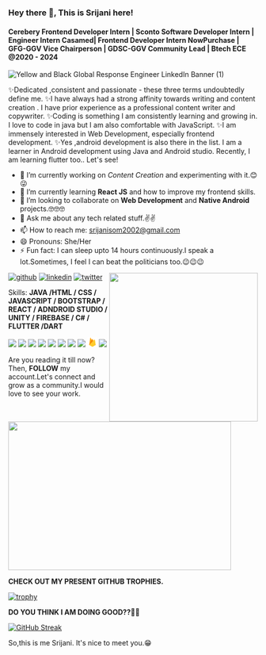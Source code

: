 ### Hey there 👋, This is Srijani here! 

#### Cerebery Frontend Developer Intern | Sconto Software Developer Intern | Engineer Intern Casamed| Frontend Developer Intern NowPurchase | GFG-GGV Vice Chairperson | GDSC-GGV Community Lead | Btech ECE @2020 - 2024

![Yellow and Black Global Response Engineer LinkedIn Banner (1)](https://user-images.githubusercontent.com/81528176/169655432-16085991-3cb4-4652-882f-374c1d94b99a.png)

<p align="left"> ✨Dedicated ,consistent and passionate - these three terms undoubtedly define me. ✨I have always had a strong affinity towards writing and content creation . I have prior experience as a professional content writer and copywriter. ✨Coding is something I am consistently learning and growing in. I love to code in java but I am also comfortable with JavaScript. ✨I am immensely interested in Web Development, especially frontend development. ✨Yes ,android development is also there in the list. I am a learner in Android development using Java and Android studio. Recently, I am learning flutter too.. Let's see! </p>




<div>
 <p align="left">
  
- 🔭 I’m currently working on *Content Creation* and experimenting with it.😊😜 
- 🌱 I’m currently learning **React JS** and how to improve my frontend skills. 
- 👯 I’m looking to collaborate on **Web Development** and **Native Android** projects.🤓🤓🤓 
- 💬 Ask me about any tech related stuff.✌✌ 
- 📫 How to reach me: srijanisom2002@gmail.com 
- 😄 Pronouns: She/Her 
- ⚡ Fun fact: I can sleep upto 14 hours continuously.I speak a lot.Sometimes, I feel I can beat the politicians too.😉😉😉 
  
 </p> 

  <img src="https://camo.githubusercontent.com/47e358432b88d0ffdc582cfee1c637cfa07414d43dc78333d8b1da085f404dba/68747470733a2f2f6d656469612e67697068792e636f6d2f6d656469612f6a49675866346867624843654b69587076742f67697068792e676966" align="right" width="300" height="300"/>

</div>

[<img src='https://cdn-icons-png.flaticon.com/512/733/733553.png' alt='github' height='40' margin-right="18">](https://github.com/SrijaniSom)  [<img src='https://cdn-icons-png.flaticon.com/512/174/174857.png' alt='linkedin' height='40'  margin-right="18" >](https://www.linkedin.com/in/srijani-som-270476210?lipi=urn%3Ali%3Apage%3Ad_flagship3_profile_view_base_contact_details%3BkiI0U8xESYC7%2FNfwOW14Fw%3D%3D/)  [<img src='https://cdn-icons-png.flaticon.com/512/1409/1409937.png' alt='twitter' height='40'  margin-right="18">](https://twitter.com/@som_srijani) 

Skills: **JAVA /HTML / CSS / JAVASCRIPT / BOOTSTRAP / REACT / ADNDROID STUDIO / UNITY / FIREBASE / C# / FLUTTER /DART**

<p><code><a target="_blank" rel="noopener noreferrer" href="https://cdn-icons-png.flaticon.com/512/919/919854.png"><img height="20" src="https://cdn-icons-png.flaticon.com/512/919/919854.png" style="max-width: 100%;"></a></code>
<code><a target="_blank" rel="noopener noreferrer" href="https://cdn-icons-png.flaticon.com/512/888/888859.png"><img height="20" src="https://cdn-icons-png.flaticon.com/512/888/888859.png" style="max-width: 100%;"></a></code>
<code><a target="_blank" rel="noopener noreferrer" href="https://cdn-icons-png.flaticon.com/512/888/888847.png"><img height="20" src="https://cdn-icons-png.flaticon.com/512/888/888847.png" style="max-width: 100%;"></a></code>
<code><a target="_blank" rel="noopener noreferrer" href="https://cdn-icons-png.flaticon.com/512/919/919828.png"><img height="20" src="https://cdn-icons-png.flaticon.com/512/919/919828.png" style="max-width: 100%;"></a></code>
<code><a target="_blank" rel="noopener noreferrer" href="https://icons.getbootstrap.com/assets/img/icons-hero.png"><img height="20" src="https://icons.getbootstrap.com/assets/img/icons-hero.png" style="max-width: 100%;"></a></code>
<code><a target="_blank" rel="noopener noreferrer" href="https://cdn-icons-png.flaticon.com/512/753/753244.png"><img height="20" src="https://cdn-icons-png.flaticon.com/512/753/753244.png" style="max-width: 100%;"></a></code>
<code><a target="_blank" rel="noopener noreferrer" href="https://img-premium.flaticon.com/png/512/2249/premium/2249164.png?token=exp=1632023362~hmac=a53b4567b924e76e5d9be20de11a6f1a"><img height="20" src="https://img-premium.flaticon.com/png/512/2249/premium/2249164.png?token=exp=1632023362~hmac=a53b4567b924e76e5d9be20de11a6f1a" style="max-width: 100%;"></a></code>
<code><a target="_blank" rel="noopener noreferrer" href="https://img.icons8.com/ios-filled/50/000000/unity.png"><img height="20" src="https://img.icons8.com/ios-filled/50/000000/unity.png" style="max-width: 100%;"></a></code>
<code><a target="_blank" rel="noopener noreferrer" href="https://raw.githubusercontent.com/github/explore/80688e429a7d4ef2fca1e82350fe8e3517d3494d/topics/firebase/firebase.png"><img height="20" src="https://raw.githubusercontent.com/github/explore/80688e429a7d4ef2fca1e82350fe8e3517d3494d/topics/firebase/firebase.png" style="max-width: 100%;"></a></code>
<code><a target="_blank" rel="noopener noreferrer" href="https://cdn-icons-png.flaticon.com/512/381/381704.png"><img height="20" src="https://cdn-icons-png.flaticon.com/512/381/381704.png" style="max-width: 100%;"></a></code></p>


Are you reading it till now? Then, **FOLLOW** my account.Let's connect and grow as a community.I would love to see your work.

 <img src="https://camo.githubusercontent.com/2309797487e5e969659a3b545c96151807b04120a9cc2985f632ec94ba00c9f3/68747470733a2f2f6d656469612e67697068792e636f6d2f6d656469612f53576f536b4e36447854737a71494b4571762f67697068792e676966" align="center" width="450" height="300" margin-top="20"/>
  
**CHECK OUT MY PRESENT GITHUB TROPHIES.**


 




[![trophy](https://github-profile-trophy.vercel.app/?username=SrijaniSom)](https://github.com/ryo-ma/github-profile-trophy)

**DO YOU THINK I AM DOING GOOD??🤔🤔**

[![GitHub Streak](https://streak-stats.demolab.com/?user=SrijaniSom)](https://git.io/streak-stats)


So,this is me Srijani. It's nice to meet you.😁
